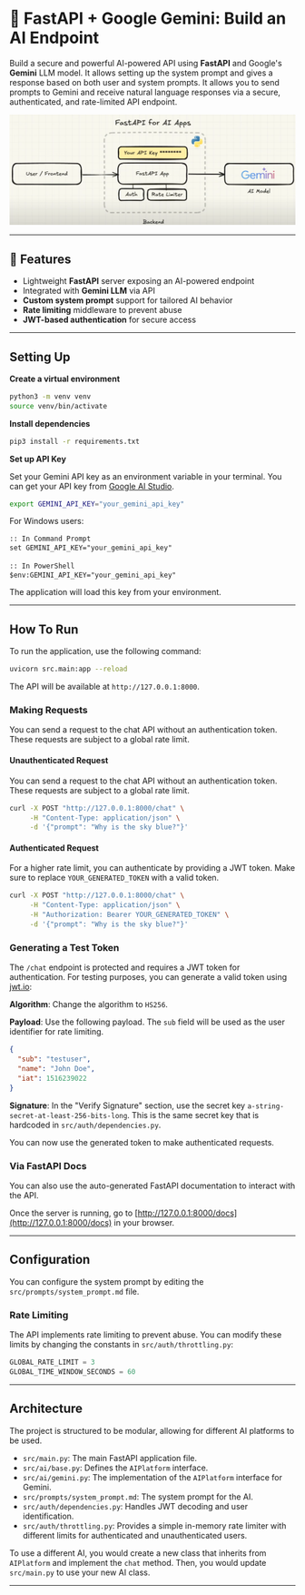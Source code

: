 # 🚀 FastAPI + Google Gemini: Build an AI Endpoint

Build a secure and powerful AI-powered API using **FastAPI** and Google's **Gemini** LLM model. It allows setting up the system prompt and gives a response based on both user and system prompts. It allows you to send prompts to Gemini and receive natural language responses via a secure, authenticated, and rate-limited API endpoint.

![FastAPI-For-AI-Apps-image](./FastAPI_for_AI_Apps.png)

---

## 📌 Features

- Lightweight **FastAPI** server exposing an AI-powered endpoint
- Integrated with **Gemini LLM** via API
- **Custom system prompt** support for tailored AI behavior
- **Rate limiting** middleware to prevent abuse
- **JWT-based authentication** for secure access

---

## Setting Up

**Create a virtual environment**

```bash
python3 -m venv venv
source venv/bin/activate
```

**Install dependencies**

```bash
pip3 install -r requirements.txt
```

**Set up API Key**

Set your Gemini API key as an environment variable in your terminal. You can get your API key from [Google AI Studio](https://aistudio.google.com/app/apikey).

```bash
export GEMINI_API_KEY="your_gemini_api_key"
```

For Windows users:

```batch
:: In Command Prompt
set GEMINI_API_KEY="your_gemini_api_key"

:: In PowerShell
$env:GEMINI_API_KEY="your_gemini_api_key"
```

The application will load this key from your environment.

---

## How To Run

To run the application, use the following command:

```bash
uvicorn src.main:app --reload
```

The API will be available at `http://127.0.0.1:8000`.

### Making Requests

You can send a request to the chat API without an authentication token. These requests are subject to a global rate limit.

#### Unauthenticated Request

You can send a request to the chat API without an authentication token. These requests are subject to a global rate limit.

```bash
curl -X POST "http://127.0.0.1:8000/chat" \
     -H "Content-Type: application/json" \
     -d '{"prompt": "Why is the sky blue?"}'
```

#### Authenticated Request

For a higher rate limit, you can authenticate by providing a JWT token. Make sure to replace `YOUR_GENERATED_TOKEN` with a valid token.

```bash
curl -X POST "http://127.0.0.1:8000/chat" \
     -H "Content-Type: application/json" \
     -H "Authorization: Bearer YOUR_GENERATED_TOKEN" \
     -d '{"prompt": "Why is the sky blue?"}'
```

### Generating a Test Token

The `/chat` endpoint is protected and requires a JWT token for authentication. For testing purposes, you can generate a valid token using [jwt.io](https://jwt.io/):

**Algorithm**: Change the algorithm to `HS256`.

**Payload**: Use the following payload. The `sub` field will be used as the user identifier for rate limiting.

```json
{
  "sub": "testuser",
  "name": "John Doe",
  "iat": 1516239022
}
```

**Signature**: In the "Verify Signature" section, use the secret key `a-string-secret-at-least-256-bits-long`. This is the same secret key that is hardcoded in `src/auth/dependencies.py`.

You can now use the generated token to make authenticated requests.

### Via FastAPI Docs

You can also use the auto-generated FastAPI documentation to interact with the API.

Once the server is running, go to [http://127.0.0.1:8000/docs](http://127.0.0.1:8000/docs) in your browser.

---

## Configuration

You can configure the system prompt by editing the `src/prompts/system_prompt.md` file.

### Rate Limiting

The API implements rate limiting to prevent abuse. You can modify these limits by changing the constants in `src/auth/throttling.py`:

```python
GLOBAL_RATE_LIMIT = 3
GLOBAL_TIME_WINDOW_SECONDS = 60
```

---

## Architecture

The project is structured to be modular, allowing for different AI platforms to be used.

- `src/main.py`: The main FastAPI application file.
- `src/ai/base.py`: Defines the `AIPlatform` interface.
- `src/ai/gemini.py`: The implementation of the `AIPlatform` interface for Gemini.
- `src/prompts/system_prompt.md`: The system prompt for the AI.
- `src/auth/dependencies.py`: Handles JWT decoding and user identification.
- `src/auth/throttling.py`: Provides a simple in-memory rate limiter with different limits for authenticated and unauthenticated users.

To use a different AI, you would create a new class that inherits from `AIPlatform` and implement the `chat` method. Then, you would update `src/main.py` to use your new AI class.

---
